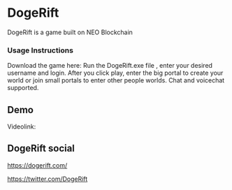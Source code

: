 # DogeRift

<!-- description -->
DogeRift is a game built on NEO Blockchain

### Usage Instructions

Download the game here:
Run the DogeRift.exe file , enter your desired username and login.
After you click play, enter the big portal to create your world or join small portals to enter other people worlds.
Chat and voicechat supported.

## Demo

Videolink:

## DogeRift social

https://dogerift.com/

https://twitter.com/DogeRift

<!--
**DogeRift/DogeRift** is a ✨ _special_ ✨ repository because its `README.md` (this file) appears on your GitHub profile.

Here are some ideas to get you started:

- 🔭 I’m currently working on ...
- 🌱 I’m currently learning ...
- 👯 I’m looking to collaborate on ...
- 🤔 I’m looking for help with ...
- 💬 Ask me about ...
- 📫 How to reach me: ...
- 😄 Pronouns: ...
- ⚡ Fun fact: ...
-->
